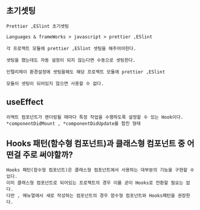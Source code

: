 ## 초기셋팅 

~~~
Prettier ,ESlint 초기셋팅 

Languages & frameWorks > javascript > prettier ,ESlint

각 프로젝트 모듈에 prettier ,ESlint 셋팅을 해주어야한다.

셋팅을 했는데도 자동 설정이 되지 않는다면 수동으로 셋팅한다. 

인텔리제이 환경설정에 셋팅을해도 해당 프로젝트 모듈에 prettier ,ESlint

모듈이 셋팅이 되어있지 않으면 사용할 수 없다. 

~~~

## useEffect

~~~
리액트 컴포넌트가 랜더링될 때마다 특정 작업을 수행하도록 설정할 수 있는 Hook이다.
*componentDidMount , *componentDidUpdate를 합친 형태
~~~

## Hooks 패턴(함수형 컴포넌트)과 클래스형 컴포넌트 중 어떤걸 주로 써야할까?

~~~
Hooks 패턴(함수형 컴포넌트)은 클래스형 컴포넌트에서 사용하는 대부분의 기능을 구현할 수 있다.
이미 클래스형 컴포넌트로 되어있는 프로젝트의 경우 이를 굳이 Hooks로 전환할 필요는 없다.
다만 , 메뉴얼에서 새로 작성하는 컴포넌트의 경우 함수형 컴포넌트와 Hooks패턴을 권장한다.

~~~